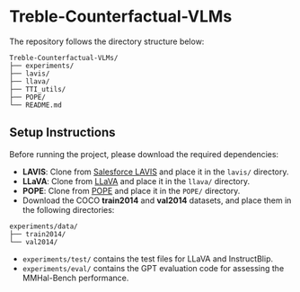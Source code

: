 # Treble-Counterfactual-VLMs
The repository follows the directory structure below:

```
Treble-Counterfactual-VLMs/
├── experiments/
├── lavis/
├── llava/
├── TTI_utils/
├── POPE/
└── README.md
```

## Setup Instructions

Before running the project, please download the required dependencies:

- **LAVIS**: Clone from [Salesforce LAVIS](https://github.com/salesforce/LAVIS/lavis) and place it in the `lavis/` directory.
- **LLaVA**: Clone from [LLaVA](https://github.com/haotian-liu/LLaVA/tree/main/llava) and place it in the `llava/` directory.
- **POPE**: Clone from [POPE](https://github.com/RUCAIBox/POPE) and place it in the `POPE/` directory.
- Download the COCO **train2014** and **val2014** datasets, and place them in the following directories:

```
experiments/data/
├── train2014/
└── val2014/
```
- `experiments/test/` contains the test files for LLaVA and InstructBlip.
- `experiments/eval/` contains the GPT evaluation code for assessing the MMHal-Bench performance.
